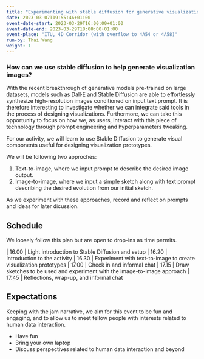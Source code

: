 ```yaml
---
title: "Experimenting with stable diffusion for generative visualization"
date: 2023-03-07T19:55:46+01:00
event-date-start: 2023-03-29T16:00:00+01:00
event-date-end: 2023-03-29T18:00:00+01:00
event-place: "ITU, 4D Corridor (with overflow to 4A54 or 4A58)"
run-by: Thai Wang
weight: 1
---
```


### How can we use stable diffusion to help generate visualization images?

With the recent breakthrough of generative models pre-trained on large datasets, models such as Dall·E and Stable Diffusion are able to effortlessly synthesize high-resolution images conditioned on input text prompt. It is therefore interesting to investigate whether we can integrate said tools in the process of designing visualizations. Furthermore, we can take this opportunity to focus on how we, as users, interact with this piece of technology through prompt engineering and hyperparameters tweaking.

For our activity, we will learn to use Stable Diffusion to generate visual components useful for designing visualization prototypes. 

We will be following two approches:
1) Text-to-image, where we input prompt to describe the desired image output.
2) Image-to-image, where we input a simple sketch along with text prompt describing the desired evolution from our initial sketch.

As we experiment with these approaches, record and reflect on prompts and ideas for later dicussion.

## Schedule 

We loosely follow this plan but are open to drop-ins as time permits.  

| 16.00 | Light introduction to Stable Diffusion and setup
| 16.20 | Introduction to the activity 
| 16.30 | Experiment with text-to-image to create visualization prototypes 
| 17.00 | Check in and informal chat 
| 17.15 | Draw sketches to be used and experiment with the image-to-image approach 
| 17.45 | Reflections, wrap-up, and informal chat

## Expectations

Keeping with the jam narrative, we aim for this event to be fun and engaging, and to allow us to meet fellow people with interests related to human data interaction.

* Have fun 
* Bring your own laptop 
* Discuss perspectives related to human data interaction and beyond 
